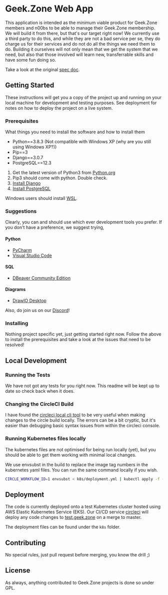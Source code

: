 # Geek.Zone Web App
This application is intended as the minimum viable product for Geek.Zone members and n00bs to be able to manage their Geek.Zone membership. We will build it from there, but that's our target right now! We currently use a third party to do this, and while they are not a bad service per se, they do charge us for their services and do not do all the things we need them to do. Building it ourselves will not only mean that we get the system that we need, but also that those involved will learn new, transferrable skills and have some fun doing so.

Take a look at the original [spec doc](https://docs.google.com/document/d/1c43e1wYHZhDdyiafeqodQPPd9sXDHv3pEtyxxVa64OI/edit?usp=sharing).

## Getting Started
These instructions will get you a copy of the project up and running on your local machine for development and testing purposes. See deployment for notes on how to deploy the project on a live system.

### Prerequisites
What things you need to install the software and how to install them

* Python==3.8.3 (Not compatible with Windows XP (why are you still using Windows XP?))
* Pip==3
* Django==3.0.7
* PostgreSQL==12.3

1. Get the latest version of Python3 from [Python.org](https://www.python.org/downloads/)
1. Pip3 should come with python. Double check.
1. [Install Django](https://docs.djangoproject.com/en/3.0/topics/install/)
1. [Install PostgreSQL](https://www.postgresql.org/download/)



Windows users should install [WSL](https://docs.microsoft.com/en-us/windows/wsl/install-win10).

### Suggestions

Clearly, you can and should use which ever development tools you prefer. If you don't have a preference, we suggest trying,

#### Python
 * [PyCharm](https://www.jetbrains.com/pycharm/)
 * [Visual Studio Code](https://code.visualstudio.com/)
#### SQL
 * [DBeaver Community Edition](https://dbeaver.io/)
#### Diagrams
 * [DrawIO Desktop](https://github.com/jgraph/drawio-desktop/releases/tag/v13.3.1)

Also, do join us on our [Discord](https://geek.zone/discord)!

### Installing

Nothing project specific yet, just getting started right now. Follow the above to install the prerequisites and take a look at the issues that need to be resolved!

## Local Development

### Running the Tests

We have not got any tests for you right now. This readme will be kept up to date so check back when it does.

### Changing the CircleCI Build

I have found the [circleci local cli tool](https://circleci.com/docs/2.0/local-cli/) to be very useful when making changes to the circle build locally. The errors can be a bit cryptic, but it's easier than debugging basic syntax issues from within the circleci console.

### Running Kubernetes files locally

The kubernetes files are not optimised for being run locally (yet), but you should be able to get them working with minimal local changes.

We use envsubst in the build to replace the image tag numbers in the kubernetes yaml files. You can run the same command locally if you wish.

```sh
CIRCLE_WORKFLOW_ID=1 envsubst < k8s/deployment.yml | kubectl apply -f -
```

## Deployment

The code is currently deployed onto a test Kubernetes cluster hosted using AWS Elastic Kubernetes Service (EKS). Our CI/CD service [circleci](https://circleci.com/) will deploy any code changes to [test.geek.zone](http://test.geek.zone/) on a merge to master.

The deployment files can be found under the `k8s` folder.

## Contributing

No special rules, just pull request before merging, you know the drill ;)

## License

As always, anything contributed to Geek.Zone projects is done so under GPL.
